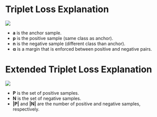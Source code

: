 # Triplet Loss Explanation

<image src = "data/one_sample.png">

- **a** is the anchor sample.
- **p** is the positive sample (same class as anchor).
- **n** is the negative sample (different class than anchor).
- **α** is a margin that is enforced between positive and negative pairs.




# Extended Triplet Loss Explanation

<image src="data/multi_samples.png">

- **P** is the set of positive samples.
- **N** is the set of negative samples.
- **|P|** and **|N|** are the number of positive and negative samples, respectively.